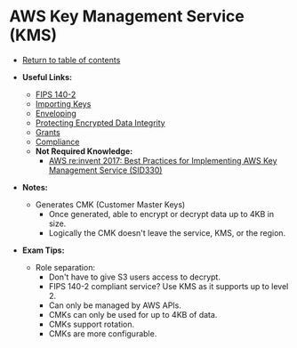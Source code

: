 # AWS Key Management Service (KMS)

* [Return to table of contents](../../../README.md)

* **Useful Links:**
  * [FIPS 140-2](https://en.wikipedia.org/wiki/FIPS_140-2)
  * [Importing Keys](https://docs.aws.amazon.com/kms/latest/developerguide/importing-keys.html)
  * [Enveloping](https://docs.aws.amazon.com/kms/latest/developerguide/concepts.html#enveloping)
  * [Protecting Encrypted Data Integrity](https://aws.amazon.com/blogs/security/how-to-protect-the-integrity-of-your-encrypted-data-by-using-aws-key-management-service-and-encryptioncontext/)
  * [Grants](https://docs.aws.amazon.com/kms/latest/developerguide/grants.html)
  * [Compliance](https://aws.amazon.com/kms/details/#compliance)
  * **Not Required Knowledge:**
    * [AWS re:invent 2017: Best Practices for Implementing AWS Key Management Service (SID330)](https://www.youtube.com/watch?v=X1eZjXQ55ec)

* **Notes:**
  * Generates CMK (Customer Master Keys)
    * Once generated, able to encrypt or decrypt data up to 4KB in size.
    * Logically the CMK doesn't leave the service, KMS, or the region.

* **Exam Tips:**
  * Role separation:
    * Don't have to give S3 users access to decrypt.
    * FIPS 140-2 compliant service? Use KMS as it supports up to level 2.
    * Can only be managed by AWS APIs.
    * CMKs can only be used for up to 4KB of data.
    * CMKs support rotation.
    * CMKs are more configurable.
